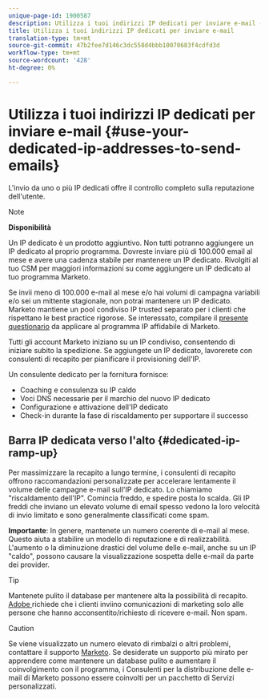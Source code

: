 ```yaml
---
unique-page-id: 1900587
description: Utilizza i tuoi indirizzi IP dedicati per inviare e-mail - Documenti Marketo - Documentazione del prodotto
title: Utilizza i tuoi indirizzi IP dedicati per inviare e-mail
translation-type: tm+mt
source-git-commit: 47b2fee7d146c3dc558d4bbb10070683f4cdfd3d
workflow-type: tm+mt
source-wordcount: '428'
ht-degree: 0%

---
```



# Utilizza i tuoi indirizzi IP dedicati per inviare e-mail {#use-your-dedicated-ip-addresses-to-send-emails}

L&#39;invio da uno o più IP dedicati offre il controllo completo sulla reputazione dell&#39;utente.

>[!NOTE]
>
>**Disponibilità**
>
>Un IP dedicato è un prodotto aggiuntivo. Non tutti potranno aggiungere un IP dedicato al proprio programma. Dovreste inviare più di 100.000 email al mese e avere una cadenza stabile per mantenere un IP dedicato. Rivolgiti al tuo CSM per maggiori informazioni su come aggiungere un IP dedicato al tuo programma Marketo.
>
>Se invii meno di 100.000 e-mail al mese e/o hai volumi di campagna variabili e/o sei un mittente stagionale, non potrai mantenere un IP dedicato. Marketo mantiene un pool condiviso IP trusted separato per i clienti che rispettano le best practice rigorose. Se interessato, compilare il [presente questionario](http://na-sjg.marketo.com/lp/marketoprivacydemo/Trusted-IP-Sending-Range-Program.html) da applicare al programma IP affidabile di Marketo.

Tutti gli account Marketo iniziano su un IP condiviso, consentendo di iniziare subito la spedizione. Se aggiungete un IP dedicato, lavorerete con consulenti di recapito per pianificare il provisioning dell&#39;IP.

Un consulente dedicato per la fornitura fornisce:

* Coaching e consulenza su IP caldo
* Voci DNS necessarie per il marchio del nuovo IP dedicato
* Configurazione e attivazione dell&#39;IP dedicato
* Check-in durante la fase di riscaldamento per supportare il successo

## Barra IP dedicata verso l&#39;alto {#dedicated-ip-ramp-up}

Per massimizzare la recapito a lungo termine, i consulenti di recapito offrono raccomandazioni personalizzate per accelerare lentamente il volume delle campagne e-mail sull&#39;IP dedicato. Lo chiamiamo &quot;riscaldamento dell&#39;IP&quot;. Comincia freddo, e spedire posta lo scalda. Gli IP freddi che inviano un elevato volume di email spesso vedono la loro velocità di invio limitato e sono generalmente classificati come spam.

**Importante**: In genere, mantenete un numero coerente di e-mail al mese. Questo aiuta a stabilire un modello di reputazione e di realizzabilità. L&#39;aumento o la diminuzione drastici del volume delle e-mail, anche su un IP &quot;caldo&quot;, possono causare la visualizzazione sospetta delle e-mail da parte dei provider.

>[!TIP]
>
>Mantenete pulito il database per mantenere alta la possibilità di recapito. [ Adobe ](http://www.adobe.com/legal/terms/aup.html) richiede che i clienti inviino comunicazioni di marketing solo alle persone che hanno acconsentito/richiesto di ricevere e-mail. Non spam.

>[!CAUTION]
>
>Se viene visualizzato un numero elevato di rimbalzi o altri problemi, contattare il supporto [Marketo](http://nation.marketo.com/t5/Support/ct-p/Support). Se desiderate un supporto più mirato per apprendere come mantenere un database pulito e aumentare il coinvolgimento con il programma, i Consulenti per la distribuzione delle e-mail di Marketo possono essere coinvolti per un pacchetto di Servizi personalizzati.

